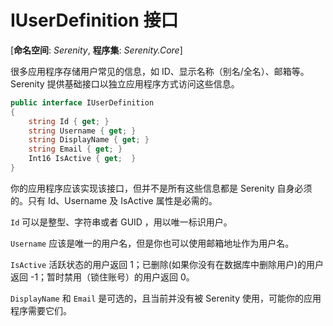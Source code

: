 # IUserDefinition 接口 

[**命名空间**: *Serenity*, **程序集**: *Serenity.Core*]

很多应用程序存储用户常见的信息，如 ID、显示名称（别名/全名）、邮箱等。Serenity 提供基础接口以独立应用程序方式访问这些信息。

```cs
public interface IUserDefinition
{
    string Id { get; }
    string Username { get; }
    string DisplayName { get; }
    string Email { get; }
    Int16 IsActive { get;  }
}
```

你的应用程序应该实现该接口，但并不是所有这些信息都是 Serenity 自身必须的。只有 Id、Username 及 IsActive 属性是必需的。 

`Id` 可以是整型、字符串或者 GUID ，用以唯一标识用户。

`Username` 应该是唯一的用户名，但是你也可以使用邮箱地址作为用户名。

`IsActive` 活跃状态的用户返回 1；已删除(如果你没有在数据库中删除用户)的用户返回 -1；暂时禁用（锁住账号）的用户返回 0。

`DisplayName` 和 `Email` 是可选的，且当前并没有被 Serenity 使用，可能你的应用程序需要它们。
